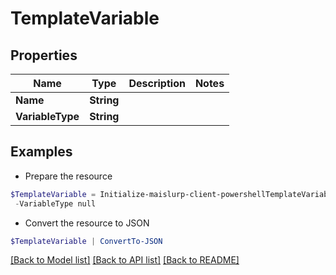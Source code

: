 # TemplateVariable
## Properties

Name | Type | Description | Notes
------------ | ------------- | ------------- | -------------
**Name** | **String** |  | 
**VariableType** | **String** |  | 

## Examples

- Prepare the resource
```powershell
$TemplateVariable = Initialize-maislurp-client-powershellTemplateVariable  -Name null `
 -VariableType null
```

- Convert the resource to JSON
```powershell
$TemplateVariable | ConvertTo-JSON
```

[[Back to Model list]](../README#documentation-for-models) [[Back to API list]](../README#documentation-for-api-endpoints) [[Back to README]](../README)

